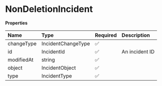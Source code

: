 # NonDeletionIncident

**Properties**

| Name       | Type               | Required | Description    |
| :--------- | :----------------- | :------- | :------------- |
| changeType | IncidentChangeType | ✅       |                |
| id         | IncidentId         | ✅       | An incident ID |
| modifiedAt | string             | ✅       |                |
| object     | IncidentObject     | ✅       |                |
| type       | IncidentType       | ✅       |                |

<!-- This file was generated by liblab | https://liblab.com/ -->
